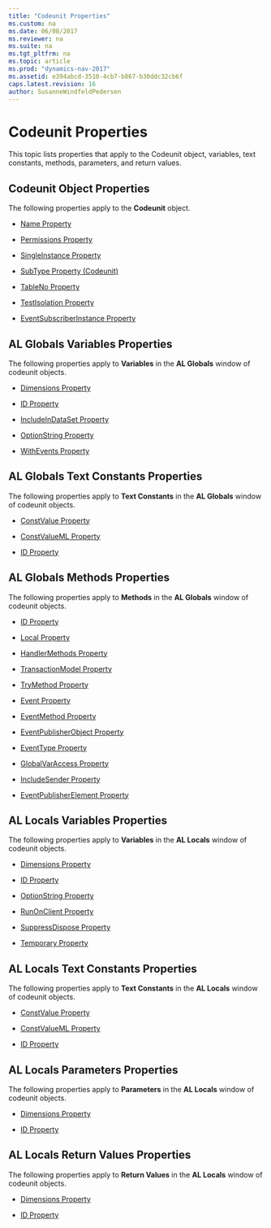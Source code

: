 ```yaml
---
title: "Codeunit Properties"
ms.custom: na
ms.date: 06/08/2017
ms.reviewer: na
ms.suite: na
ms.tgt_pltfrm: na
ms.topic: article
ms.prod: "dynamics-nav-2017"
ms.assetid: e394abcd-3510-4cb7-b867-b30ddc32cb6f
caps.latest.revision: 16
author: SusanneWindfeldPedersen
---
```


# Codeunit Properties
This topic lists properties that apply to the Codeunit object, variables, text constants, methods, parameters, and return values.  
  
## Codeunit Object Properties  
 The following properties apply to the **Codeunit** object.  
   
-   [Name Property](devenv-name-property.md)  
  
-   [Permissions Property](devenv-permissions-property.md)  
  
-   [SingleInstance Property](devenv-singleinstance-property.md)  
  
-   [SubType Property (Codeunit)](devenv-subtype-codeunit-property.md)  
  
-   [TableNo Property](devenv-tableno-property.md)  
  
-   [TestIsolation Property](devenv-testisolation-property.md)  

-   [EventSubscriberInstance Property](devenv-eventsubscriberinstance-property.md)
  
## AL Globals Variables Properties  
 The following properties apply to **Variables** in the **AL Globals** window of codeunit objects.  
  
-   [Dimensions Property](devenv-dimensions-property.md)  
  
-   [ID Property](devenv-id-property.md)  
  
-   [IncludeInDataSet Property](devenv-includeindataset-property.md)  
  
-   [OptionString Property](devenv-optionstring-property.md)  
  
-   [WithEvents Property](devenv-withevents-property.md)  
  
## AL Globals Text Constants Properties  
 The following properties apply to **Text Constants** in the **AL Globals** window of codeunit objects.  
  
-   [ConstValue Property](devenv-constvalue-property.md)  
  
-   [ConstValueML Property](devenv-constvalueml-property.md)  
  
-   [ID Property](devenv-id-property.md)  
  
## AL Globals Methods Properties  
 The following properties apply to **Methods** in the **AL Globals** window of codeunit objects.  
  
-   [ID Property](devenv-id-property.md)  
  
-   [Local Property](devenv-local-property.md)  
  
 <!-- 
-   //NAV [MethodType Property \(Upgrade Codeunits\)](MethodType-Property--Upgrade-Codeunits-.md) 
  
-   [MethodType Property \(Test Codeunits\)](MethodType-Property--Test-Codeunits-.md)  
 -->
  
-   [HandlerMethods Property](devenv-handlermethods-property.md)  
  
-   [TransactionModel Property](devenv-transactionmodel-property.md)  
  
-   [TryMethod Property](devenv-trymethod-property.md)  
  
-   [Event Property](devenv-event-property.md)  
  
-   [EventMethod Property](devenv-eventmethod-property.md)  
  
-   [EventPublisherObject Property](devenv-eventpublisherobject-property.md)  
  
-   [EventType Property](devenv-eventtype-property.md)  
  
-   [GlobalVarAccess Property](devenv-globalvaraccess-property.md)  
  
-   [IncludeSender Property](devenv-includesender-property.md)  
  
-   [EventPublisherElement Property](devenv-eventpublisherelement-property.md)  
  
## AL Locals Variables Properties  
 The following properties apply to **Variables** in the **AL Locals** window of codeunit objects.  
  
-   [Dimensions Property](devenv-dimensions-property.md)  
  
-   [ID Property](devenv-id-property.md)  
  
-   [OptionString Property](devenv-optionstring-property.md)  
  
-   [RunOnClient Property](devenv-runonclient-property.md)  
  
-   [SuppressDispose Property](devenv-suppressdispose-property.md)  
  
-   [Temporary Property](devenv-temporary-property.md)  
  
## AL Locals Text Constants Properties  
 The following properties apply to **Text Constants** in the **AL Locals** window of codeunit objects.  
  
-   [ConstValue Property](devenv-constvalue-property.md)  
  
-   [ConstValueML Property](devenv-constvalueml-property.md)  
  
-   [ID Property](devenv-id-property.md)  
  
## AL Locals Parameters Properties  
 The following properties apply to **Parameters** in the **AL Locals** window of codeunit objects.  
  
-   [Dimensions Property](devenv-dimensions-property.md)  
  
-   [ID Property](devenv-id-property.md)  
  
## AL Locals Return Values Properties  
 The following properties apply to **Return Values** in the **AL Locals** window of codeunit objects.  
  
-   [Dimensions Property](devenv-dimensions-property.md)  
  
-   [ID Property](devenv-id-property.md)